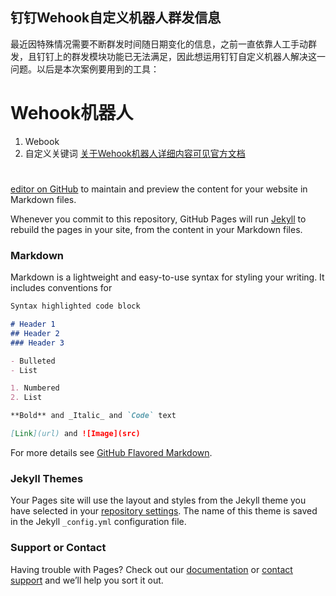 ## 钉钉Wehook自定义机器人群发信息

最近因特殊情况需要不断群发时间随日期变化的信息，之前一直依靠人工手动群发，且钉钉上的群发模块功能已无法满足，因此想运用钉钉自定义机器人解决这一问题。以后是本次案例要用到的工具：
# Wehook机器人
1. Webook
2. 自定义关键词
[关于Wehook机器人详细内容可见官方文档](https://ding-doc.dingtalk.com/doc#/serverapi2/qf2nxq) 
#


[editor on GitHub](https://github.com/yzakzero/DingDing-Webhook/edit/master/index.md) to maintain and preview the content for your website in Markdown files.

Whenever you commit to this repository, GitHub Pages will run [Jekyll](https://jekyllrb.com/) to rebuild the pages in your site, from the content in your Markdown files.

### Markdown

Markdown is a lightweight and easy-to-use syntax for styling your writing. It includes conventions for

```markdown
Syntax highlighted code block

# Header 1
## Header 2
### Header 3

- Bulleted
- List

1. Numbered
2. List

**Bold** and _Italic_ and `Code` text

[Link](url) and ![Image](src)
```

For more details see [GitHub Flavored Markdown](https://guides.github.com/features/mastering-markdown/).

### Jekyll Themes

Your Pages site will use the layout and styles from the Jekyll theme you have selected in your [repository settings](https://github.com/yzakzero/DingDing-Webhook/settings). The name of this theme is saved in the Jekyll `_config.yml` configuration file.

### Support or Contact

Having trouble with Pages? Check out our [documentation](https://help.github.com/categories/github-pages-basics/) or [contact support](https://github.com/contact) and we’ll help you sort it out.
